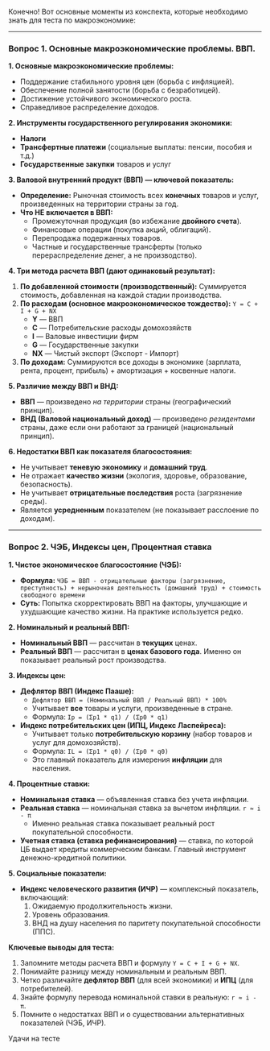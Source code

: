 Конечно! Вот основные моменты из конспекта, которые необходимо знать для теста по макроэкономике:

---

### **Вопрос 1. Основные макроэкономические проблемы. ВВП.**

**1. Основные макроэкономические проблемы:**
*   Поддержание стабильного уровня цен (борьба с инфляцией).
*   Обеспечение полной занятости (борьба с безработицей).
*   Достижение устойчивого экономического роста.
*   Справедливое распределение доходов.

**2. Инструменты государственного регулирования экономики:**
*   **Налоги**
*   **Трансфертные платежи** (социальные выплаты: пенсии, пособия и т.д.)
*   **Государственные закупки** товаров и услуг

**3. Валовой внутренний продукт (ВВП) — ключевой показатель:**
*   **Определение:** Рыночная стоимость всех **конечных** товаров и услуг, произведенных на территории страны за год.
*   **Что НЕ включается в ВВП:**
    *   Промежуточная продукция (во избежание **двойного счета**).
    *   Финансовые операции (покупка акций, облигаций).
    *   Перепродажа подержанных товаров.
    *   Частные и государственные трансферты (только перераспределение денег, а не производство).

**4. Три метода расчета ВВП (дают одинаковый результат):**
1.  **По добавленной стоимости (производственный):** Суммируется стоимость, добавленная на каждой стадии производства.
2.  **По расходам (основное макроэкономическое тождество):**
    `Y = C + I + G + NX`
    *   **Y** — ВВП
    *   **C** — Потребительские расходы домохозяйств
    *   **I** — Валовые инвестиции фирм
    *   **G** — Государственные закупки
    *   **NX** — Чистый экспорт (Экспорт - Импорт)
3.  **По доходам:** Суммируются все доходы в экономике (зарплата, рента, процент, прибыль) + амортизация + косвенные налоги.

**5. Различие между ВВП и ВНД:**
*   **ВВП** — произведено *на территории* страны (географический принцип).
*   **ВНД (Валовой национальный доход)** — произведено *резидентами* страны, даже если они работают за границей (национальный принцип).

**6. Недостатки ВВП как показателя благосостояния:**
*   Не учитывает **теневую экономику** и **домашний труд**.
*   Не отражает **качество жизни** (экология, здоровье, образование, безопасность).
*   Не учитывает **отрицательные последствия** роста (загрязнение среды).
*   Является **усредненным** показателем (не показывает расслоение по доходам).

---

### **Вопрос 2. ЧЭБ, Индексы цен, Процентная ставка**

**1. Чистое экономическое благосостояние (ЧЭБ):**
*   **Формула:** `ЧЭБ = ВВП - отрицательные факторы (загрязнение, преступность) + нерыночная деятельность (домашний труд) + стоимость свободного времени`
*   **Суть:** Попытка скорректировать ВВП на факторы, улучшающие и ухудшающие качество жизни. На практике используется редко.

**2. Номинальный и реальный ВВП:**
*   **Номинальный ВВП** — рассчитан в **текущих** ценах.
*   **Реальный ВВП** — рассчитан в **ценах базового года**. Именно он показывает реальный рост производства.

**3. Индексы цен:**
*   **Дефлятор ВВП (Индекс Пааше):**
    *   `Дефлятор ВВП = (Номинальный ВВП / Реальный ВВП) * 100%`
    *   Учитывает **все** товары и услуги, произведенные в стране.
    *   Формула: `Ip = (Σp1 * q1) / (Σp0 * q1)`
*   **Индекс потребительских цен (ИПЦ, Индекс Ласпейреса):**
    *   Учитывает только **потребительскую корзину** (набор товаров и услуг для домохозяйств).
    *   Формула: `IL = (Σp1 * q0) / (Σp0 * q0)`
    *   Это главный показатель для измерения **инфляции** для населения.

**4. Процентные ставки:**
*   **Номинальная ставка** — объявленная ставка без учета инфляции.
*   **Реальная ставка** — номинальная ставка за вычетом инфляции. `r ≈ i - π`
    *   Именно реальная ставка показывает реальный рост покупательной способности.
*   **Учетная ставка (ставка рефинансирования)** — ставка, по которой ЦБ выдает кредиты коммерческим банкам. Главный инструмент денежно-кредитной политики.

**5. Социальные показатели:**
*   **Индекс человеческого развития (ИЧР)** — комплексный показатель, включающий:
    1.  Ожидаемую продолжительность жизни.
    2.  Уровень образования.
    3.  ВНД на душу населения по паритету покупательной способности (ППС).

**Ключевые выводы для теста:**
1.  Запомните методы расчета ВВП и формулу `Y = C + I + G + NX`.
2.  Понимайте разницу между номинальным и реальным ВВП.
3.  Четко различайте **дефлятор ВВП** (для всей экономики) и **ИПЦ** (для потребителей).
4.  Знайте формулу перевода номинальной ставки в реальную: `r ≈ i - π`.
5.  Помните о недостатках ВВП и о существовании альтернативных показателей (ЧЭБ, ИЧР).

Удачи на тесте
